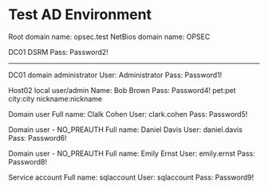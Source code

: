 # Test AD Environment
Root domain name: opsec.test
NetBios domain name: OPSEC

DC01 DSRM Pass:	Password2!

---

DC01 domain administrator
User:	Administrator
Pass:	Password1!

Host02 local user/admin
Name:	Bob Brown
Pass:	Password4!
pet:pet city:city nickname:nickname

Domain user
Full name: Clalk Cohen
User: clark.cohen
Pass: Password5!

Domain user - NO_PREAUTH
Full name: Daniel Davis
User: daniel.davis
Pass: Password6!

Domain user - NO_PREAUTH
Full name: Emily Ernst
User: emily.ernst
Pass: Password8!

Service account
Full name: sqlaccount
User: sqlaccount
Pass: Password9!